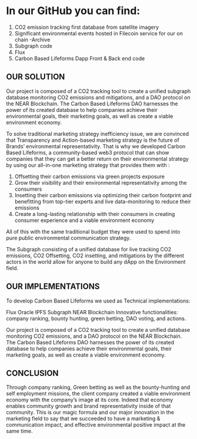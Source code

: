 # In our GitHub you can find:

1. CO2 emission tracking first database from satellite imagery
2. Significant environmental events hosted in Filecoin service for our on chain -Archive
3. Subgraph code
4. Flux
5. Carbon Based Lifeforms Dapp Front & Back end code 

## OUR SOLUTION

Our project is composed of a CO2 tracking tool to create a unified subgraph database monitoring CO2 emissions and mitigations,  and a DAO protocol on the NEAR Blockchain. The Carbon Based Lifeforms DAO harnesses the power of its created database to help companies achieve their environmental goals, their marketing goals, as well as create a viable environment economy.

To solve traditional marketing strategy inefficiency issue, we are convinced that Transparency and Action-based marketing strategy is the future of Brands’ environmental representativity. That is why we developed Carbon Based Lifeforms, a community-based web3 protocol that can show companies that they can get a better return on their environmental strategy by using our all-in-one marketing strategy that provides them with :

1. Offsetting their carbon emissions via green projects exposure
2. Grow their visibility and their environmental representativity among the consumers
3. Insetting their carbon emissions via optimizing their carbon footprint and benefitting from top-tier experts and live data-monitoring to reduce their emissions
4. Create a long-lasting relationship with their consumers in creating consumer experience and a viable environment economy

All of this with the same traditional budget they were used to spend into pure public environmental communication strategy.

The Subgraph consisting of a unified database for live tracking CO2 emissions, CO2 Offsetting, CO2 insetting, and mitigations by the different actors in the world allow for anyone to build any dApp on the Environment field.

## OUR IMPLEMENTATIONS

To develop Carbon Based Lifeforms we used as Technical implementations:

Flux Oracle
IPFS
Subgraph
NEAR Blockchain
Innovative functionalities: company ranking, bounty hunting, green betting, DAO voting, and actions.

Our project is composed of a CO2 tracking tool to create a unified database monitoring CO2 emissions,  and a DAO protocol on the NEAR Blockchain. The Carbon Based Lifeforms DAO harnesses the power of its created database to help companies achieve their environmental goals, their marketing goals, as well as create a viable environment economy.

## CONCLUSION

Through company ranking, Green betting as well as the bounty-hunting and self employment missions, the client company created a viable environment economy with the company’s image at its core. Indeed that economy enables community growth and brand representativity inside of that community. This is our magic formula and our major innovation in the marketing field to say that we succeeded to have a marketing & communication impact, and effective environmental positive impact at the same time.
